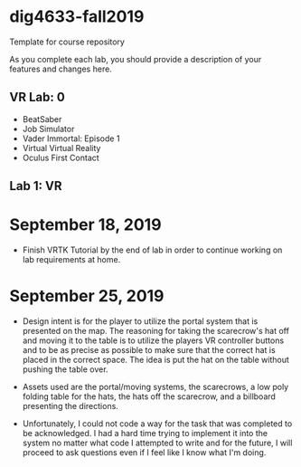 # dig4633-fall2019
Template for course repository

As you complete each lab, you should provide a description of your features and changes here.

## VR Lab: 0
+ BeatSaber
+ Job Simulator 
+ Vader Immortal: Episode 1
+ Virtual Virtual Reality
+ Oculus First Contact

## Lab 1: VR
# September 18, 2019
  - Finish VRTK Tutorial by the end of lab in order to continue working on lab requirements at home.
  
# September 25, 2019
  - Design intent is for the player to utilize the portal system that is presented on the map. The reasoning for taking the scarecrow's hat off and moving it to the table is to utilize the players VR controller buttons and to be as precise as possible to make sure that the correct hat is placed in the correct space. The idea is put the hat on the table without pushing the table over.
  - Assets used are the portal/moving systems, the scarecrows, a low poly folding table for the hats, the hats off the scarecrow, and a billboard presenting the directions.
  
  - Unfortunately, I could not code a way for the task that was completed to be acknowledged. I had a hard time trying to implement it into the system no matter what code I attempted to write and for the future, I will proceed to ask questions even if I feel like I know what I'm doing.

